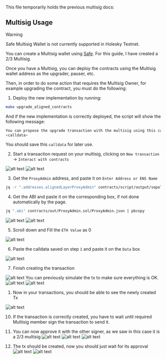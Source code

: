 This file temporarily holds the previous multisig docs:

## Multisig Usage

> [!WARNING]  
> Safe Multisig Wallet is not currently supported in Holesky Testnet.

You can create a Multisig wallet using [Safe](https://safe.global/). For this guide, I have created a 2/3 Multisig.

Once you have a Multisig, you can deploy the contracts using the Multisig wallet address as the upgrader, pauser, etc.

Then, in order to do some action that requires the Multisig Owner, for example upgrading the contract, you must do the following:

1) Deploy the new implementation by running:

```bash
make upgrade_aligned_contracts
```

And if the new implementation is correctly deployed, the script will show the following message:

```bash
You can propose the upgrade transaction with the multisig using this calldata
<calldata>
```

You should save this `calldata` for later use.

2) Start a transaction request on your multisig, clicking on `New transaction` -> `Interact with contracts`

![alt text](./images/multisig-1.png)
![alt text](./images/multisig-2.png)

3) Get the `ProxyAdmin` address, and paste it on `Enter Address or ENS Name`
```bash
jq -r ".addresses.alignedLayerProxyAdmin" contracts/script/output/sepolia/alignedlayer_deployment_output.json | pbcopy
```

4) Get the ABI and paste it on the corresponding box, if not done automatically by the page.
```bash
jq ".abi" contracts/out/ProxyAdmin.sol/ProxyAdmin.json | pbcopy
```

![alt text](./images/multisig-3.png)
![alt text](./images/multisig-4.png)


5) Scroll down and Fill the `ETH Value` as 0

![alt text](./images/multisig-5.png)

6) Paste the calldata saved on step `1` and paste it on the `Data` box

![alt text](./images/multisig-6.png)

7) Finish creating the transaction

![alt text](./images/multisig-7.png)
You can previously simulate the tx to make sure everything is OK.
![alt text](./images/multisig-8.png)
![alt text](./images/multisig-9.png)

1) Now in your transactions, you should be able to see the newly created Tx

![alt text](./images/multisig-10.png)

10) If the transaction is correctly created, you have to wait until required Multisig member sign the transaction to send it.

11) You can now approve it with the other signer, as we saw in this case it is a 2/3 multisig
![alt text](./images/multisig-11.png)
![alt text](./images/multisig-12.png)
![alt text](./images/multisig-13.png)

12) The tx should be created, now you should just wait for its approval
![alt text](./images/multisig-14.png)
![alt text](./images/multisig-15.png)